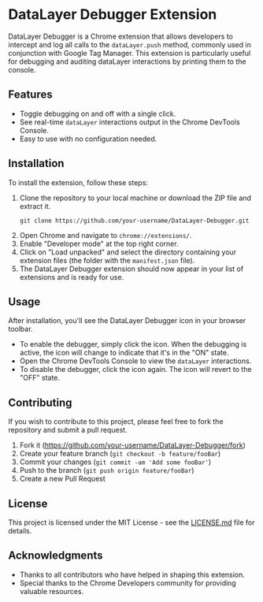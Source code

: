 # DataLayer Debugger Extension

DataLayer Debugger is a Chrome extension that allows developers to intercept and log all calls to the `dataLayer.push` method, commonly used in conjunction with Google Tag Manager. This extension is particularly useful for debugging and auditing dataLayer interactions by printing them to the console.

## Features

- Toggle debugging on and off with a single click.
- See real-time `dataLayer` interactions output in the Chrome DevTools Console.
- Easy to use with no configuration needed.

## Installation

To install the extension, follow these steps:

1. Clone the repository to your local machine or download the ZIP file and extract it.
    ```
    git clone https://github.com/your-username/DataLayer-Debugger.git
    ```
2. Open Chrome and navigate to `chrome://extensions/`.
3. Enable "Developer mode" at the top right corner.
4. Click on "Load unpacked" and select the directory containing your extension files (the folder with the `manifest.json` file).
5. The DataLayer Debugger extension should now appear in your list of extensions and is ready for use.

## Usage

After installation, you'll see the DataLayer Debugger icon in your browser toolbar.

- To enable the debugger, simply click the icon. When the debugging is active, the icon will change to indicate that it's in the "ON" state.
- Open the Chrome DevTools Console to view the `dataLayer` interactions.
- To disable the debugger, click the icon again. The icon will revert to the "OFF" state.

## Contributing

If you wish to contribute to this project, please feel free to fork the repository and submit a pull request.

1. Fork it (https://github.com/your-username/DataLayer-Debugger/fork)
2. Create your feature branch (`git checkout -b feature/fooBar`)
3. Commit your changes (`git commit -am 'Add some fooBar'`)
4. Push to the branch (`git push origin feature/fooBar`)
5. Create a new Pull Request

## License

This project is licensed under the MIT License - see the [LICENSE.md](LICENSE.md) file for details.

## Acknowledgments

- Thanks to all contributors who have helped in shaping this extension.
- Special thanks to the Chrome Developers community for providing valuable resources.

